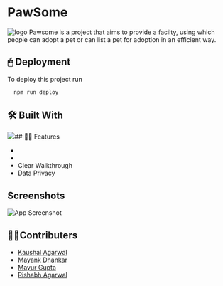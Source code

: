 
# PawSome
![logo](https://ibb.co/p0dhBPV)
Pawsome is a project that aims to provide a facilty, using which people can adopt a pet or can list a pet for adoption in an efficient way.


## 🖱 Deployment

To deploy this project run

```bash
  npm run deploy
```
## 🛠 Built With
![](https://ibb.co/p0dhBPV)## 💪🏻 Features

- 
- 
- Clear Walkthrough
- Data Privacy

## Screenshots

![App Screenshot](https://via.placeholder.com/468x300?text=App+Screenshot+Here)


## 👨‍💻Contributers

- [Kaushal Agarwal](https://www.github.com/octokatherine)
- [Mayank Dhankar]()
- [Mayur Gupta]()
- [Rishabh Agarwal]()
